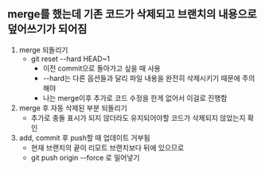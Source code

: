## merge를 했는데 기존 코드가 삭제되고 브랜치의 내용으로 덮어쓰기가 되어짐
1. merge 되돌리기
    - git reset --hard HEAD~1
        - 이전 commit으로 돌아가고 싶을 때 사용
        - --hard는 다른 옵션들과 달리 파일 내용을 완전히 삭제시키기 때문에 주의해야 
        - 나는 merge이후 추가로 코드 수정을 한게 없어서 이걸로 진행함
2. merge 후 자동 삭제된 부분 되돌리기
    - 추가로 충돌 표시가 되지 않더라도 유지되어야할 코드가 삭제되지 않았는지 확인
3. add, commit 후 push할 때 업데이트 거부됨
    - 현재 브랜치의 끝이 리모트 브랜치보다 뒤에 있으므로
    - git push origin --force 로 밀어넣기